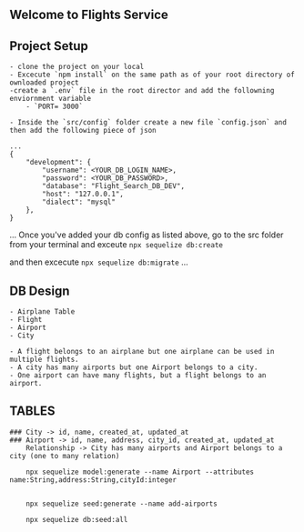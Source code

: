 ## Welcome to Flights Service

## Project Setup
    - clone the project on your local
    - Excecute `npm install` on the same path as of your root directory of ownloaded project
    -create a `.env` file in the root director and add the followning enviornment variable
        - `PORT= 3000` 
    
    - Inside the `src/config` folder create a new file `config.json` and then add the following piece of json

    ...
    {
        "development": {
            "username": <YOUR_DB_LOGIN_NAME>,
            "password": <YOUR_DB_PASSWORD>, 
            "database": "Flight_Search_DB_DEV",
            "host": "127.0.0.1",
            "dialect": "mysql"
        },
    }

...
Once you've added your db config as listed above, go to the src folder from your terminal and exceute `npx sequelize db:create`

and then excecute
`npx sequelize db:migrate`
...

## DB Design
    - Airplane Table
    - Flight
    - Airport
    - City

    - A flight belongs to an airplane but one airplane can be used in multiple flights.
    - A city has many airports but one Airport belongs to a city.
    - One airport can have many flights, but a flight belongs to an airport.

## TABLES

    ### City -> id, name, created_at, updated_at
    ### Airport -> id, name, address, city_id, created_at, updated_at
        Relationship -> City has many airports and Airport belongs to a city (one to many relation)

```
    npx sequelize model:generate --name Airport --attributes name:String,address:String,cityId:integer 

```


```
    
    npx sequelize seed:generate --name add-airports

    npx sequelize db:seed:all

```